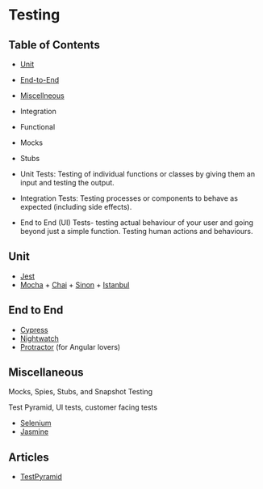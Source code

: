 # Testing

## Table of Contents

* [Unit](#unit)
* [End-to-End](#end-to-end)
* [Miscellneous](#miscellaneous)
* Integration
* Functional
* Mocks
* Stubs

* Unit Tests: Testing of individual functions or classes by giving them an input and testing the output.
* Integration Tests: Testing processes or components to behave as expected (including side effects).
* End to End (UI) Tests- testing actual behaviour of your user and going beyond just a simple function. Testing human actions and behaviours.

## Unit

* [Jest](https://jestjs.io/)
* [Mocha](https://mochajs.org/) + [Chai](https://www.chaijs.com/) + [Sinon](https://sinonjs.org/) + [Istanbul](https://istanbul.js.org/)

## End to End

* [Cypress](https://www.cypress.io/)
* [Nightwatch](http://nightwatchjs.org/)
* [Protractor](https://www.protractortest.org/) (for Angular lovers)

## Miscellaneous

Mocks, Spies, Stubs, and Snapshot Testing

Test Pyramid, UI tests, customer facing tests

* [Selenium](https://www.seleniumhq.org/)
* [Jasmine](https://jasmine.github.io/)

## Articles

* [TestPyramid](https://martinfowler.com/bliki/TestPyramid.html)
